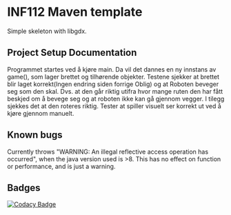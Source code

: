 # INF112 Maven template 
Simple skeleton with libgdx. 

## Project Setup Documentation
Programmet startes ved å kjøre main. Da vil det dannes en ny innstans av game(), som lager brettet og tilhørende objekter.
Testene sjekker at brettet blir laget korrekt(Ingen endring siden forrige Oblig) og at Roboten beveger seg som den skal. Dvs. at den går riktig utifra hvor mange ruten den har fått beskjed om å bevege seg og at roboten ikke kan gå gjennom vegger. I tilegg sjekkes det at den roteres riktig.
Tester at spiller visuelt ser korrekt ut ved å kjøre gjennom manuelt.

## Known bugs
Currently throws "WARNING: An illegal reflective access operation has occurred", 
when the java version used is >8. This has no effect on function or performance, and is just a warning.

## Badges

[![Codacy Badge](https://api.codacy.com/project/badge/Grade/34362d2c0c724fc9b1520d8c402d5465)](https://www.codacy.com/gh/inf112-v20/Robois?utm_source=github.com&amp;utm_medium=referral&amp;utm_content=inf112-v20/Robois&amp;utm_campaign=Badge_Grade)